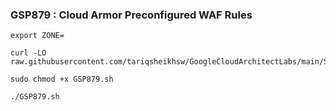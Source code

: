 ### GSP879 :  Cloud Armor Preconfigured WAF Rules 

```
export ZONE=
```

```
curl -LO raw.githubusercontent.com/tariqsheikhsw/GoogleCloudArchitectLabs/main/Solutions/GSP879.sh

sudo chmod +x GSP879.sh

./GSP879.sh
```



